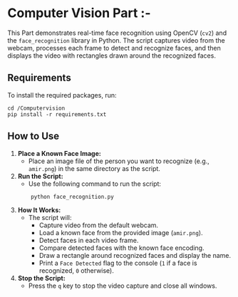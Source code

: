 
Computer Vision Part :-
=========================================================

This Part demonstrates real-time face recognition using OpenCV (`cv2`) and the `face_recognition` library in Python. The script captures video from the webcam, processes each frame to detect and recognize faces, and then displays the video with rectangles drawn around the recognized faces.

Requirements
------------

To install the required packages, run:

    cd /Computervision
    pip install -r requirements.txt

How to Use
----------

1.  **Place a Known Face Image:**
    *   Place an image file of the person you want to recognize (e.g., `amir.png`) in the same directory as the script.
2.  **Run the Script:**
    *   Use the following command to run the script:
    ````
        python face_recognition.py
    ````
3.  **How It Works:**
    *   The script will:
        *   Capture video from the default webcam.
        *   Load a known face from the provided image (`amir.png`).
        *   Detect faces in each video frame.
        *   Compare detected faces with the known face encoding.
        *   Draw a rectangle around recognized faces and display the name.
        *   Print a `Face Detected` flag to the console (`1` if a face is recognized, `0` otherwise).
4.  **Stop the Script:**
    *   Press the `q` key to stop the video capture and close all windows.

